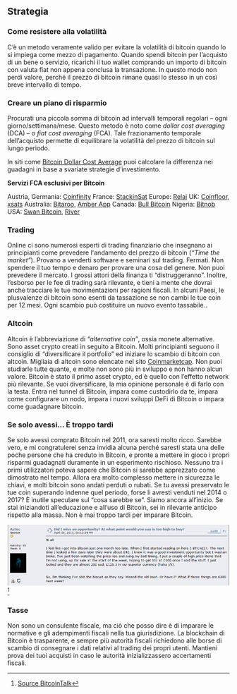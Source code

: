 ## Strategia

### Come resistere alla volatilità
C’è un metodo veramente valido per evitare la volatilità di bitcoin quando lo si impiega come mezzo di pagamento. Quando spendi bitcoin per l’acquisto di un bene o servizio, ricarichi il tuo wallet comprando un importo di bitcoin con valuta fiat non appena conclusa la transazione. In questo modo non perdi valore, perché il prezzo di bitcoin rimane quasi lo stesso in un così breve intervallo di tempo.

### Creare un piano di risparmio
Procurati una piccola somma di bitcoin ad intervalli temporali regolari – ogni giorno/settimana/mese. Questo metodo è noto come _dollar cost averaging_ (DCA) – o _fiat cost averaging_ (FCA). Tale frazionamento temporale dell’acquisto permette di equilibrare la volatilità del prezzo di bitcoin sul lungo periodo.

In siti come [Bitcoin Dollar Cost Average](https://www.bitcoindollarcostaverage.com/) puoi calcolare la differenza nei guadagni in base a svariate strategie d’investimento.

**Servizi FCA esclusivi per Bitcoin**

Austria, Germania: [Coinfinity](https://coinfinity.co/sparplan/?ref=6716)
France: [StackinSat](https://www.stackinsat.com/)
Europe: [Relai](https://relai.ch/)
UK: [Coinfloor](https://coinfloor.co.uk/hodl/), [xsats](https://xsats.com/)
Australia: [Bitaroo](https://support.bitaroo.com.au/hc/en-au/articles/360042838874-Recurring-Buy-DCA-), [Amber App](https://amber.app/)
Canada: [Bull Bitcoin](https://bullbitcoin.com/)
Nigeria: [Bitnob](https://bitnob.com/)
USA: [Swan Bitcoin](https://www.swanbitcoin.com/), [River](https://river.com/)

### Trading
Online ci sono numerosi esperti di trading finanziario che insegnano ai principianti come prevedere l'andamento del prezzo di bitcoin (_“Time the market”_). Provano a venderti software e seminari sul trading. Fermati. Non spendere il tuo tempo e denaro per provare una cosa del genere. Non puoi prevedere il mercato. I grossi attori della finanza ti “distruggeranno”. Inoltre, l’esborso per le fee di trading sarà rilevante, e tieni a mente che dovrai anche tracciare le tue movimentazioni per ragioni fiscali. In alcuni Paesi, le plusvalenze di bitcoin sono esenti da tassazione se non cambi le tue coin per 12 mesi. Ogni scambio può costituire un nuovo evento tassabile..

### Altcoin
Altcoin è l’abbreviazione di _“alternative coin”_, ossia monete alternative. Sono asset crypto creati in seguito a Bitcoin. Molti principianti seguono il consiglio di “diversificare il portfolio” ed iniziare lo scambio di bitcoin con altcoin. Migliaia di altcoin sono elencate nel sito [Coinmarketcap](https://coinmarketcap.com/). Non puoi studiarle tutte quante, e molte non sono più in sviluppo e non hanno alcun valore. Bitcoin è stato il primo asset crypto, ed è quello con l’effetto network più rilevante. Se vuoi diversificare, la mia opinione personale è di farlo con la testa. Entra nel tunnel di Bitcoin, impara come custodirlo da te, impara come configurare un nodo, impara i nuovi sviluppi DeFi di Bitcoin o impara come guadagnare bitcoin.

### Se solo avessi… È troppo tardi
Se solo avessi comprato Bitcoin nel 2011, ora saresti molto ricco. Sarebbe vero, e mi congratulerei senza invidia alcuna perché saresti stata una delle poche persone che ha creduto in Bitcoin, e pronte a mettere in gioco i propri risparmi guadagnati duramente in un esperimento rischioso. Nessuno tra i primi utilizzatori poteva sapere che Bitcoin si sarebbe apprezzato come dimostrato nel tempo. Allora era molto complesso mettere in sicurezza le chiavi, e molti bitcoin sono andati perduti o rubati. Se tu avessi preservato le tue coin superando indenne quel periodo, forse li avresti venduti nel 2014 o 2017? È inutile speculare sul “cosa sarebbe se”. Siamo ancora all’inizio. Se stai iniziandoti all’educazione e all’uso di Bitcoin, sei in rilevante anticipo rispetto alla massa. Non è mai troppo tardi per imparare Bitcoin.

![Here is someone thinking to be too late in 2013](resources/_too-late.png) [^73]

### Tasse
Non sono un consulente fiscale, ma ciò che posso dire è di imparare le normative e gli adempimenti fiscali nella tua giurisdizione. La blockchain di Bitcoin è trasparente, e sempre più autorità fiscali richiedono alle borse di scambio di consegnare i dati relativi al trading dei propri utenti. Mantieni prova dei tuoi acquisti in caso le autorità inizializzassero accertamenti fiscali.

[^73]: [Source BitcoinTalk](https://bitcointalk.org/index.php?topic=170725.0)
